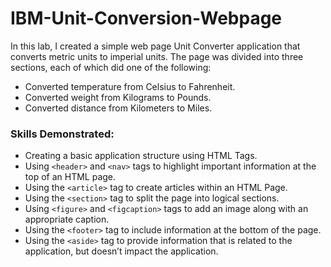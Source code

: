 # IBM-Unit-Conversion-Webpage

In this lab, I created a simple web page Unit Converter application that converts metric units to imperial units. The page was divided into three sections, each of which did one of the following:

- Converted temperature from Celsius to Fahrenheit.
- Converted weight from Kilograms to Pounds.
- Converted distance from Kilometers to Miles.

### Skills Demonstrated:

- Creating a basic application structure using HTML Tags.
- Using `<header>` and `<nav>` tags to highlight important information at the top of an HTML page.
- Using the `<article>` tag to create articles within an HTML Page.
- Using the `<section>` tag to split the page into logical sections.
- Using `<figure>` and `<figcaption>` tags to add an image along with an appropriate caption.
- Using the `<footer>` tag to include information at the bottom of the page.
- Using the `<aside>` tag to provide information that is related to the application, but doesn’t impact the application.
